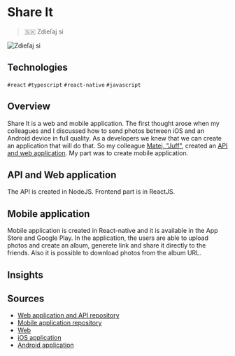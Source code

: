 # Share It
> 🇸🇰 Zdieľaj si

![Zdieľaj si](/img/zdielajsi.png)

## Technologies
`#react` `#typescript` `#react-native` `#javascript`

## Overview
Share It is a web and mobile application. The first thought arose when my colleagues and I discussed how to send photos between iOS and an Android device in full quality.
As a developers we knew that we can create an application that will do that.
So my colleague [Matej, "Juff",](https://juffalow.com/) created an [API and web application](https://github.com/juffalow/zdielaj-si). My part was to create mobile application.

## API and Web application
The API is created in NodeJS. Frontend part is in ReactJS.

## Mobile application
Mobile application is created in React-native and it is available in the App Store and Google Play. In the application, the users are able to upload photos and create an album, generete link and share it directly to the friends. Also it is possible to download photos from the album URL.

## Insights

## Sources
  * [Web application and API repository](https://github.com/juffalow/zdielaj-si)
  * [Mobile application repository](https://github.com/patrikmasiar/ZdielajSiMobileApp)
  * [Web](https://zdielaj.si/)
  * [iOS application](https://apps.apple.com/sk/app/zdie%C4%BEaj-si-cloud/id1554659147?l=sk)
  * [Android application](https://play.google.com/store/apps/details?id=si.zdielaj)